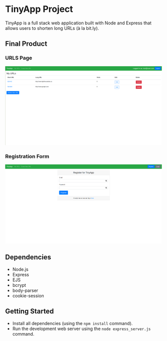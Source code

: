 # TinyApp Project

TinyApp is a full stack web application built with Node and Express that allows users to shorten long URLs (à la bit.ly).

## Final Product

### URLS Page
!["Screenshot of URLs page"](./docs/tinyapp-urls.png)

### Registration Form
!["Screenshot of registration page"](./docs/tinyapp-registration.png)

## Dependencies

- Node.js
- Express
- EJS
- bcrypt
- body-parser
- cookie-session

## Getting Started

- Install all dependencies (using the `npm install` command).
- Run the development web server using the `node express_server.js` command.
